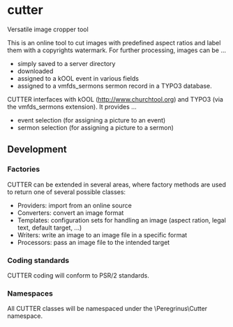 # cutter
Versatile image cropper tool

This is an online tool to cut images with predefined aspect ratios and label them with a copyrights watermark.
For further processing, images can be ...
- simply saved to a server directory
- downloaded
- assigned to a kOOL event in various fields
- assigned to a vmfds_sermons sermon record in a TYPO3 database.

CUTTER interfaces with kOOL (http://www.churchtool.org) and TYPO3 (via the vmfds_sermons extension).
It provides ...
- event selection (for assigning a picture to an event)
- sermon selection (for assigning a picture to a sermon)

## Development

### Factories
CUTTER can be extended in several areas, where factory methods are used to return one of several possible classes:
- Providers: import from an online source
- Converters: convert an image format
- Templates: configuration sets for handling an image (aspect ration, legal text, default target, ...)
- Writers: write an image to an image file in a specific format
- Processors: pass an image file to the intended target

### Coding standards
CUTTER coding will conform to PSR/2 standards.

### Namespaces
All CUTTER classes will be namespaced under the \Peregrinus\Cutter namespace.
